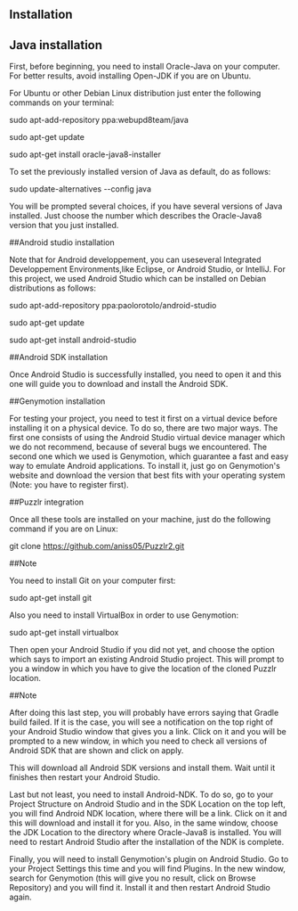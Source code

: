 ## Installation

## Java installation

First, before beginning, you need to install Oracle-Java on your computer. For better results, avoid installing Open-JDK if you are on Ubuntu. 


For Ubuntu or other Debian Linux distribution just enter the following commands on your terminal:



sudo apt-add-repository ppa:webupd8team/java


sudo apt-get update


sudo apt-get install oracle-java8-installer


To set the previously installed version of Java as default, do as follows:



sudo update-alternatives --config java

You will be prompted several choices, if you have several versions of Java installed. Just choose the number which describes the Oracle-Java8 version that you just installed.

##Android studio installation

Note that for Android developpement, you can useseveral Integrated Developpement Environments,like Eclipse, or Android Studio, or IntelliJ. For this project, we used Android Studio which can be installed on Debian distributions as follows:



sudo apt-add-repository ppa:paolorotolo/android-studio



sudo apt-get update




sudo apt-get install android-studio


##Android SDK installation

Once Android Studio is successfully installed, you need to open it and this one will guide you to download and install the Android SDK.

##Genymotion installation

For testing your project, you need to test it first on a virtual device before installing it on a physical device. To do so, there are two major ways. The first one consists of using the Android Studio virtual device manager which we do not recommend, because of several bugs we encountered. The second one which we used is Genymotion, which guarantee a fast and easy way to emulate Android applications. To install it, just go on Genymotion's website and download the version that best fits with your operating system (Note: you have to register first).

##Puzzlr integration

Once all these tools are installed on your machine, just do the following command if you are on Linux:




git clone https://github.com/aniss05/Puzzlr2.git

##Note

You need to install Git on your computer first:




sudo apt-get install git




Also you need to install VirtualBox in order to use Genymotion:




sudo apt-get install virtualbox




Then open your Android Studio if you did not yet, and choose the option which says to import an existing Android Studio project. This will prompt to you a window in which you have to give the location of the cloned Puzzlr location.

##Note

After doing this last step, you will probably have errors saying that Gradle build failed. If it is the case, you will see a notification on the top right of your Android Studio window that gives you a link. Click on it and you will be prompted to a new window, in which you need to check all versions of Android SDK that are shown and click on apply.

This will download all Android SDK versions and install them. Wait until it finishes then restart your Android Studio.


Last but not least, you need to install Android-NDK. To do so, go to your Project Structure on Android Studio and in the SDK Location on the top left, you will find Android NDK location, where there will be a link. Click on it and this will download and install it for you. Also, in the same window, choose the JDK Location to the directory where Oracle-Java8 is installed. You will need to restart Android Studio after the installation of the NDK is complete. 


Finally, you will need to install Genymotion's plugin on Android Studio. Go to your Project Settings this time and you will find Plugins. In the new window, search for Genymotion (this will give you no result, click on Browse Repository) and you will find it. Install it and then restart Android Studio again. 